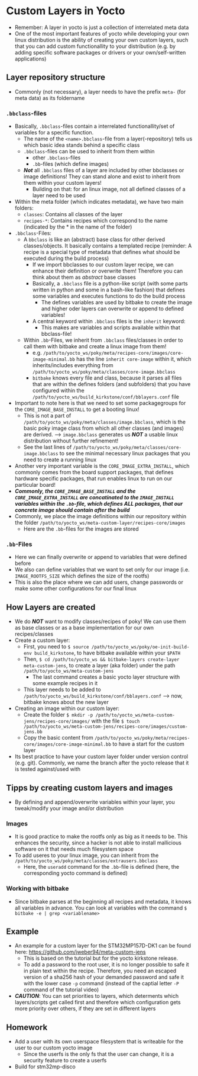 # Custom Layers in Yocto
+ Remember: A layer in yocto is just a collection of interrelated meta data
+ One of the most important features of yocto while developing your own linux distribution is the ability of creating your own custom layers, such that you can add custom functionallity to your distribution (e.g. by adding specific software packages or drivers or your own/self-written applications)

## Layer repository structure
+ Commonly (not necessary), a layer needs to have the prefix `meta-` (for meta data) as its foldername

### `.bbclass`-files
+ Basically, `.bbclass`-files contain a interrelated functionallity/set of variables for a specific function.
    - The name of the `<name>.bbclass`-file from a layer(-repository) tells us which basic idea stands behind a specific class
    - `.bbclass`-files can be used to inherit from them within
        * other `.bbclass`-files
        * `.bb`-files (which define images)
    - ***Not*** all `.bbclass` files of a layer are included by other bbclasses or image definitions! They can stand alone and exist to inherit from them within your custom layers!
        * Building on that: for an linux image, not all defined classes of a layer need to be used
+ Within the meta folder (which indicates metadata), we have two main folders:
    - `classes`: Contains all classes of the layer
    - `recipes-*`: Contains recipes which correspond to the name (indicated by the * in the name of the folder)
+ `.bbclass`-Files:
    - A `bbclass` is like an (abstract) base class for other derived classes/objects. It basically contains a templated recipe (reminder: A recipe is a special type of metadata that defines what should be executed during the build process)
        * If we import bbclasses to our custom layer recipe, we can enhance their definition or overwrite them! Therefore you can think about them as _abstract_ base classes
        * Basically, a `.bbclass` file is a python-like script (with some parts written in python and some in a bash-like fashion) that defines some variables and executes functions to do the build process
            - The defines variables are used by bitbake to create the image and higher oder layers can overwrite or append to defined variables!
        * A central keyword within `.bbclass` files is the `inherit` keyword:
            - This makes are variables and scripts available within that bbclass-file!
    - Within `.bb`-Files, we inherit from `.bbclass` files/classes in order to call them with bitbake and create a linux image from them!
        * e.g. `/path/to/yocto_ws/poky/meta/recipes-core/images/core-image-minimal.bb` has the line `inherit core-image` within it, which inherits/includes everything from `/path/to/yocto_ws/poky/meta/classes/core-image.bbclass`
        * `bitbake` knows every file and class, because it parses all files that are within the defines folders (and subfolders) that you have configured within the `/path/to/yocto_ws/build_kirkstone/conf/bblayers.conf` file
+ Important to note here is that we need to set some packagegroups for the `CORE_IMAGE_BASE_INSTALL` to get a booting linux!
    - This is not a part of `/path/to/yocto_ws/poky/meta/classes/image.bbclass`, which is the basic poky image class from which all other classes (and images) are derived. --> `image.bbclass` generates us ***NOT*** a usable linux distribution without further refinement!
    - See the last lines of `/path/to/yocto_ws/poky/meta/classes/core-image.bbclass` to see the minimal necessary linux packages that you need to create a running linux
+ Another very important variable is the `CORE_IMAGE_EXTRA_INSTALL`, which commonly comes from the board support packages, that defines hardware specific packages, that run enables linux to run on our particular board!
+ ***Commonly, the `CORE_IMAGE_BASE_INSTALL` and the `CORE_IMAGE_EXTRA_INSTALL` are concatinated to the `IMAGE_INSTALL` variables within the `.bb`-file, which defines ALL packages, that our concrete image should contain after the build***
+ Commonly, we place the image definitions within our repository within the folder `/path/to/yocto_ws/meta-custom-layer/recipes-core/images`
    - Here are the `.bb`-files for the images are stored
### `.bb`-Files
+ Here we can finally overwrite or append to variables that were defined before
+ We also can define variables that we want to set only for our image (i.e. `IMAGE_ROOTFS_SIZE` which defines the size of the rootfs)
+ This is also the place where we can add users, change passwords or make some other configurations for our final linux 

## How Layers are created
+ We do ***NOT*** want to modify classes/recipes of poky! We can use them as base classes or as a base implementation for our own recipes/classes
+ Create a custom layer:
    * First, you need to `$ source /path/to/yocto_ws/poky/oe-init-build-env build_kirkstone`, to have bitbake available within your `$PATH`
    * Then, `$ cd /path/to/yocto_ws && bitbake-layers create-layer meta-custom-jens`, to create a layer (aka folder) under the path `/path/to/yocto_ws/meta-custom-jens`
        - The last command creates a basic yocto layer structure with some example recipes in it
    * This layer needs to be added to `/path/to/yocto_ws/build_kirkstone/conf/bblayers.conf` --> now, bitbake knows about the new layer
+ Creating an image within our custom layer:
    * Create the folder `$ mkdir -p /path/to/yocto_ws/meta-custom-jens/recipes-core/images/` with the file `$ touch /path/to/yocto_ws/meta-custom-jens/recipes-core/images/custom-jens.bb`
    * Copy the basic content from `/path/to/yocto_ws/poky/meta/recipes-core/images/core-image-minimal.bb` to have a start for the custom layer
+ Its best practice to have your custom layer folder under version control (e.g. git). Commonly, we name the branch after the yocto release that it is tested against/used with

## Tipps by creating custom layers and images
+ By defining and append/overwrite variables within your layer, you tweak/modify your image and/or distribution

### Images
+ It is good practice to make the rootfs only as big as it needs to be. This enhances the security, since a hacker is not able to install mallicious software on it that needs much filesystem space
+ To add useres to your linux image, you can inherit from the `/path/to/yocto_ws/poky/meta/classes/extrausers.bbclass`
    - Here, the `useradd` command for the `.bb`-file is defined (here, the corresponding yocto command is defined)  
### Working with bitbake
+ Since bitbake parses at the beginning all recipes and metadata, it knows all variables in advance. You can look at variables with the command `$ bitbake -e | grep <variablename>`

## Example
+ An example for a custom layer for the STM32MP157D-DK1 can be found here: https://github.com/jweber94/meta-custom-jens
    - This is based on the tutorial but for the yocto kirkstone release.
    - To add a password to the root user, it is no longer possible to safe it in plain text within the recipe. Therefore, you need an escaped version of a sha256 hash of your demanded password and safe it with the lower case `-p` command (instead of the captial letter `-P` command of the tutorial video)
+ ***CAUTION***: You can set priorities to layers, which determents which layers/scripts get called first and therefore which configuration gets more priority over others, if they are set in different layers


## Homework
+ Add a user with its own userspace filesystem that is writeable for the user to our custom yocto image
    - Since the userfs is the only fs that the user can change, it is a security feature to create a userfs
+ Build for stm32mp-disco